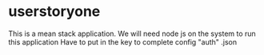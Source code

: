 # userstoryone

This is a mean stack application.
We will need node js on the system to run this application
Have to put in the key to complete config "auth" .json
